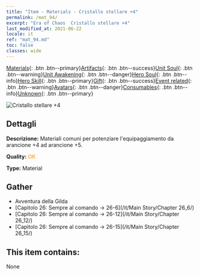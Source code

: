 ```yaml
---
title: "Item - Materials - Cristallo stellare +4"
permalink: /mat_94/
excerpt: "Era of Chaos  Cristallo stellare +4"
last_modified_at: 2021-06-22
locale: it
ref: "mat_94.md"
toc: false
classes: wide
---
```

 [Materials](/ItemsIT/){: .btn .btn--primary}[Artifacts](/ItemsIT/Artifacts/){: .btn .btn--success}[Unit Soul](/ItemsIT/UnitSoul/){: .btn .btn--warning}[Unit Awakening](/ItemsIT/UnitAwakening/){: .btn .btn--danger}[Hero Soul](/ItemsIT/HeroSoul/){: .btn .btn--info}[Hero Skill](/ItemsIT/HeroSkill/){: .btn .btn--primary}[Gift](/ItemsIT/Gift/){: .btn .btn--success}[Event related](/ItemsIT/Events/){: .btn .btn--warning}[Avatars](/ItemsIT/Avatars/){: .btn .btn--danger}[Consumables](/ItemsIT/Consumables/){: .btn .btn--info}[Unknown](/ItemsIT/Unknown/){: .btn .btn--primary}

 ![Cristallo stellare +4](/images/t/i_cailiao_shuijing3.png)

## Dettagli
 **Descrizione:** Materiali comuni per potenziare l'equipaggiamento da arancione +4 ad arancione +5.

 **Quality:** <span style="color: #FF8C00">OK</span>

 **Type:** Material

## Gather

*    Avventura della Gilda 
*    [Capitolo 26: Sempre al comando -> 26-6](/it/Main Story/Chapter 26_6/) 
*    [Capitolo 26: Sempre al comando -> 26-12](/it/Main Story/Chapter 26_12/) 
*    [Capitolo 26: Sempre al comando -> 26-15](/it/Main Story/Chapter 26_15/) 

## This item contains:

  None

